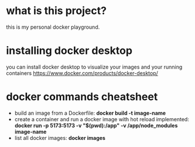 # what is this project?

this is my personal docker playground.

# installing docker desktop

you can install docker desktop to visualize your images and your running containers https://www.docker.com/products/docker-desktop/


# docker commands cheatsheet

- build an image from a Dockerfile: <strong>docker build -t image-name </strong>
- create a container and run a docker image with hot reload implemented: <strong>docker run -p 5173:5173 -v "$(pwd):/app" -v /app/node_modules image-name </strong>
- list all docker images: <strong>docker images </strong>
